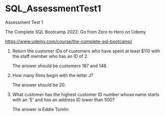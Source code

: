 # SQL_AssessmentTest1
Assessment Test 1

The Complete SQL Bootcamp 2022: Go from Zero to Hero on Udemy

https://www.udemy.com/course/the-complete-sql-bootcamp/

1. Return the customer IDs of customers who have spent at least $110 with the staff member who has an ID of 2.
 
   The answer should be customers 187 and 148.

2. How many films begin with the letter J?

   The answer should be 20.

3. What customer has the highest customer ID number whose name starts with an 'E' and has an address ID lower than 500?

   The answer is Eddie Tomlin
